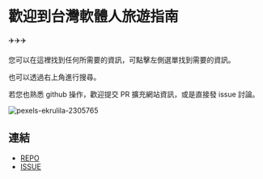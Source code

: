 # 歡迎到台灣軟體人旅遊指南

✈️✈️✈️

您可以在這裡找到任何所需要的資訊，可點擊左側選單找到需要的資訊。

也可以透過右上角進行搜尋。

若您也熟悉 github 操作，歡迎提交 PR 擴充網站資訊，或是直接發 issue 討論。

![pexels-ekrulila-2305765](https://user-images.githubusercontent.com/46809311/225942496-fb31a648-e7aa-4254-b5b4-1d5db02043e7.jpg)

## 連結

- [REPO](https://github.com/travel-guide-tw/travel-guide-tw.github.io)
- [ISSUE](https://github.com/travel-guide-tw/travel-guide-tw.github.io/issues?q=is%3Aissue+is%3Aopen+sort%3Aupdated-desc)
